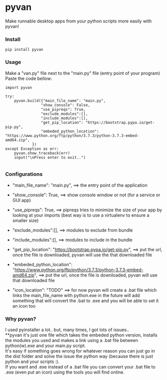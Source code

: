 # pyvan
Make runnable desktop apps from your python scripts more easily with pyvan!

### Install
```
pip install pyvan
```
### Usage

Make a "van.py" file next to the "main.py" file (entry point of your program) 
<br>
Paste the code bellow:

```
import pyvan 

try:
    pyvan.build({"main_file_name": "main.py", 
                "show_console": False,
                "use_pipreqs": True,
                "exclude_modules":[],
                "include_modules":[],
                "get_pip_location": "https://bootstrap.pypa.io/get-pip.py",
                "embeded_python_location": "https://www.python.org/ftp/python/3.7.3/python-3.7.3-embed-amd64.zip",   
            })
except Exception as err:
    pyvan.show_traceback(err)
    input("\nPress enter to exit..")
 
```

### Configurations

* "main_file_name": "main.py", ==> the entry point of the application

* "show_console": True,        ==> show console window or not (for a service or GUI app)

* "use_pipreqs": True,         ==> pipreqs tries to minimize the size of your app by looking at your imports 
                                (best way is to use a virtualenv to ensure a smaller size)

* "exclude_modules":[],        ==> modules to exclude from bundle 

* "include_modules":[],        ==> modules to include in the bundle

* "get_pip_location": "https://bootstrap.pypa.io/get-pip.py", ==> put the url, once the file is downloaded, pyvan will use the that downloaded file

* "embeded_python_location": "https://www.python.org/ftp/python/3.7.3/python-3.7.3-embed-amd64.zip",  ==> put the url, once the file is downloaded, pyvan will use that downloaded file

* "icon_location": "TODO" ==> for now pyvan will create a .bat file which links the main_file_name with python.exe
                            in the future will add something that will convert the .bat to .exe and you will be able to set it an icon too



### Why pyvan?

I used pyinstaller a lot.. but, many times, I got lots of issues.. 
<br>
**pyvan it's just one file which takes the embeded python version, installs the modules you used and makes a link using a .bat file between python(w).exe and your main.py script.
<br>
It's easy if something goes wrong for whatever reason you can just go in the dist folder and solve the issue the python way (because there is just python and your scripts :).
<br>
If you want and .exe instead of a .bat file you can convert your .bat file to .exe (even put an icon) using the tools you will find online.

















